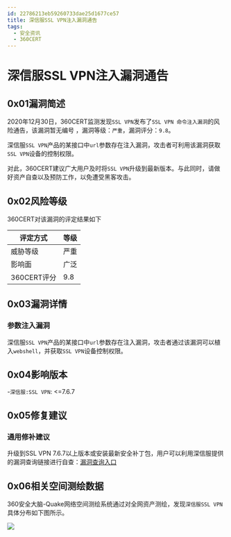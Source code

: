 ```yaml
---
id: 22786213eb59260733dae25d1677ce57
title: 深信服SSL VPN注入漏洞通告
tags: 
  - 安全资讯
  - 360CERT
---
```


# 深信服SSL VPN注入漏洞通告

0x01漏洞简述
--------


2020年12月30日，360CERT监测发现`SSL VPN`发布了`SSL VPN 命令注入漏洞`的风险通告，该漏洞暂无编号 ，漏洞等级：`严重`，漏洞评分：`9.8`。

深信服`SSL VPN`产品的某接口中`url`参数存在注入漏洞，攻击者可利用该漏洞获取`SSL VPN`设备的控制权限。

对此，360CERT建议广大用户及时将`SSL VPN`升级到最新版本。与此同时，请做好资产自查以及预防工作，以免遭受黑客攻击。

0x02风险等级
--------

360CERT对该漏洞的评定结果如下



| 评定方式 | 等级 |
| --- | --- |
| 威胁等级 | 严重 |
| 影响面 | 广泛 |
| 360CERT评分 | 9.8 |

0x03漏洞详情
--------

### 参数注入漏洞

深信服`SSL VPN`产品的某接口中`url`参数存在注入漏洞，攻击者通过该漏洞可以植入`webshell`，并获取`SSL VPN`设备控制权限。

0x04影响版本
--------

-`深信服:SSL VPN`: <=7.6.7

0x05修复建议
--------

### 通用修补建议

升级到SSL VPN 7.6.7以上版本或安装最新安全补丁包，用户可以利用深信服提供的漏洞查询链接进行自查：[漏洞查询入口](https://www.sangfor.com.cn/service/intro-eventSearch.html?p=SSL)

0x06相关空间测绘数据
------------

360安全大脑-Quake网络空间测绘系统通过对全网资产测绘，发现`深信服SSL VPN`具体分布如下图所示。

![](https://p403.ssl.qhimgs4.com/t01703a8fd65768decf.png)